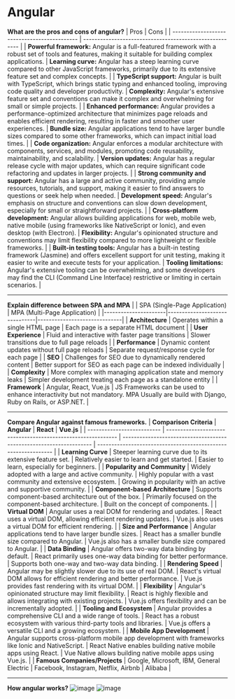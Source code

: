 # Angular

 **What are the pros and cons of angular?**
  | Pros                                         | Cons                                                    |
  | -------------------------------------------- | ------------------------------------------------------- |
  | **Powerful framework:** Angular is a full-featured framework with a robust set of tools and features, making it suitable for building complex applications. | **Learning curve:** Angular has a steep learning curve compared to other JavaScript frameworks, primarily due to its extensive feature set and complex concepts. |
  | **TypeScript support:** Angular is built with TypeScript, which brings static typing and enhanced tooling, improving code quality and developer productivity. | **Complexity:** Angular's extensive feature set and conventions can make it complex and overwhelming for small or simple projects. |
  | **Enhanced performance:** Angular provides a performance-optimized architecture that minimizes page reloads and enables efficient rendering, resulting in faster and smoother user experiences. | **Bundle size:** Angular applications tend to have larger bundle sizes compared to some other frameworks, which can impact initial load times. |
  | **Code organization:** Angular enforces a modular architecture with components, services, and modules, promoting code reusability, maintainability, and scalability. | **Version updates:** Angular has a regular release cycle with major updates, which can require significant code refactoring and updates in larger projects. |
  | **Strong community and support:** Angular has a large and active community, providing ample resources, tutorials, and support, making it easier to find answers to questions or seek help when needed. | **Development speed:** Angular's emphasis on structure and conventions can slow down development, especially for small or straightforward projects. |
  | **Cross-platform development:** Angular allows building applications for web, mobile web, native mobile (using frameworks like NativeScript or Ionic), and even desktop (with Electron). | **Flexibility:** Angular's opinionated structure and conventions may limit flexibility compared to more lightweight or flexible frameworks. |
  | **Built-in testing tools:** Angular has a built-in testing framework (Jasmine) and offers excellent support for unit testing, making it easier to write and execute tests for your application. | **Tooling limitations:** Angular's extensive tooling can be overwhelming, and some developers may find the CLI (Command Line Interface) restrictive or limiting in certain scenarios. |

---

**Explain difference between SPA and MPA**
  |                      | SPA (Single-Page Application) | MPA (Multi-Page Application) |
  |----------------------|-------------------------------|------------------------------|
  | **Architecture**     | Operates within a single HTML page | Each page is a separate HTML document |
  | **User Experience**  | Fluid and interactive with faster page transitions | Slower transitions due to full page reloads |
  | **Performance**      | Dynamic content updates without full page reloads | Separate request/response cycle for each page |
  | **SEO**              | Challenges for SEO due to dynamically rendered content | Better support for SEO as each page can be indexed individually |
  | **Complexity**       | More complex with managing application state and memory leaks | Simpler development treating each page as a standalone entity |
  | **Framework** | Angular, React, Vue.js | JS Frameworks can be used to enhance interactivity but not mandatory. MPA Usually are build with Django, Ruby on Rails, or ASP.NET. |

  ---

**Compare Angular against famous frameworks.**
  | **Comparison Criteria**     | **Angular**                                                  | **React**                                                           | **Vue.js**                                                     |
  | -------------------------- | ------------------------------------------------------------ | ------------------------------------------------------------------- | -------------------------------------------------------------- |
  | **Learning Curve**         | Steeper learning curve due to its extensive feature set.      | Relatively easier to learn and get started.                         | Easier to learn, especially for beginners.                      |
  | **Popularity and Community** | Widely adopted with a large and active community.            | Highly popular with a vast community and extensive ecosystem.       | Growing in popularity with an active and supportive community.  |
  | **Component-based Architecture** | Supports component-based architecture out of the box.      | Primarily focused on the component-based architecture.               | Built on the concept of components.                            |
  | **Virtual DOM**            | Angular uses a real DOM for rendering and updates.             | React uses a virtual DOM, allowing efficient rendering updates.     | Vue.js also uses a virtual DOM for efficient rendering.        |
  | **Size and Performance**    | Angular applications tend to have larger bundle sizes.        | React has a smaller bundle size compared to Angular.                  | Vue.js also has a smaller bundle size compared to Angular.    |
  | **Data Binding**            | Angular offers two-way data binding by default.                | React primarily uses one-way data binding for better performance.     | Supports both one-way and two-way data binding.                |
  | **Rendering Speed**         | Angular may be slightly slower due to its use of real DOM.    | React's virtual DOM allows for efficient rendering and better performance. | Vue.js provides fast rendering with its virtual DOM.           |
  | **Flexibility**             | Angular's opinionated structure may limit flexibility.         | React is highly flexible and allows integrating with existing projects.   | Vue.js offers flexibility and can be incrementally adopted.   |
  | **Tooling and Ecosystem**   | Angular provides a comprehensive CLI and a wide range of tools. | React has a robust ecosystem with various third-party tools and libraries. | Vue.js offers a versatile CLI and a growing ecosystem.         |
  | **Mobile App Development**  | Angular supports cross-platform mobile app development with frameworks like Ionic and NativeScript. | React Native enables building native mobile apps using React.      | Vue Native allows building native mobile apps using Vue.js.   |
  | **Famous Companies/Projects** | Google, Microsoft, IBM, General Electric                        | Facebook, Instagram, Netflix, Airbnb                                 | Alibaba                                                        |

---

**How angular works?**
![image](https://github.com/Malong11-007/javascript-iq/assets/40298510/10b6cee2-6383-4b5d-9b34-74b113a535c9)
![image](https://github.com/Malong11-007/javascript-iq/assets/40298510/15dff29f-f888-4ae0-8059-4ea7ad28b2ef)


